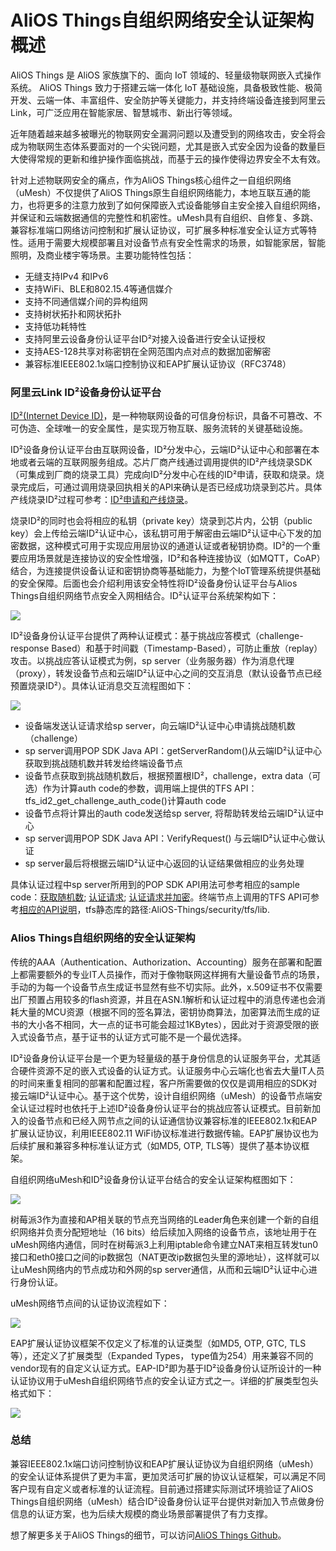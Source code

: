 # AliOS Things自组织网络安全认证架构概述

AliOS Things 是 AliOS 家族旗下的、面向 IoT 领域的、轻量级物联网嵌入式操作系统。 AliOS Things 致力于搭建云端一体化 IoT 基础设施，具备极致性能、极简开发、云端一体、丰富组件、安全防护等关键能力，并支持终端设备连接到阿里云Link，可广泛应用在智能家居、智慧城市、新出行等领域。

近年随着越来越多被曝光的物联网安全漏洞问题以及遭受到的网络攻击，安全将会成为物联网生态体系要面对的一个尖锐问题，尤其是嵌入式安全因为设备的数量巨大使得常规的更新和维护操作面临挑战，而基于云的操作使得边界安全不太有效。

针对上述物联网安全的痛点，作为AliOS Things核心组件之一自组织网络（uMesh）不仅提供了AliOS Things原生自组织网络能力，本地互联互通的能力，也将更多的注意力放到了如何保障嵌入式设备能够自主安全接入自组织网络，并保证和云端数据通信的完整性和机密性。uMesh具有自组织、自修复、多跳、兼容标准端口网络访问控制和扩展认证协议，可扩展多种标准安全认证方式等特性。适用于需要大规模部署且对设备节点有安全性需求的场景，如智能家居，智能照明，及商业楼宇等场景。主要功能特性包括：

- 无缝支持IPv4 和IPv6
- 支持WiFi、BLE和802.15.4等通信媒介
- 支持不同通信媒介间的异构组网
- 支持树状拓扑和网状拓扑
- 支持低功耗特性
- 支持阿里云设备身份认证平台ID²对接入设备进行安全认证授权
- 支持AES-128共享对称密钥在全网范围内点对点的数据加密解密
- 兼容标准IEEE802.1x端口控制协议和EAP扩展认证协议（RFC3748）

### 阿里云Link ID²设备身份认证平台

[ID²(Internet Device ID)](https://iot.aliyun.com/product/id2?spm=a2c2j.8959409.5007677.4)，是一种物联网设备的可信身份标识，具备不可篡改、不可伪造、全球唯一的安全属性，是实现万物互联、服务流转的关键基础设施。

ID²设备身份认证平台由互联网设备，ID²分发中心，云端ID²认证中心和部署在本地或者云端的互联网服务组成。芯片厂商产线通过调用提供的ID²产线烧录SDK（可集成到厂商的烧录工具）完成向ID²分发中心在线的ID²申请，获取和烧录。烧录完成后，可通过调用烧录回执相关的API来确认是否已经成功烧录到芯片。具体产线烧录ID²过程可参考：[ID²申请和产线烧录](https://iot.aliyun.com/docs/security/ID2_license_application.html)。

烧录ID²的同时也会将相应的私钥（private key）烧录到芯片内，公钥（public key）会上传给云端ID²认证中心，该私钥可用于解密由云端ID²认证中心下发的加密数据，这种模式可用于实现应用层协议的通道认证或者秘钥协商。ID²的一个重要应用场景就是连接协议的安全性增强，ID²和各种连接协议（如MQTT，CoAP）结合，为连接提供设备认证和密钥协商等基础能力，为整个IoT管理系统提供基础的安全保障。后面也会介绍利用该安全特性将ID²设备身份认证平台与Alios Things自组织网络节点安全入网相结合。ID²认证平台系统架构如下：

![](https://img.alicdn.com/tfs/TB1j.ukaeuSBuNjy1XcXXcYjFXa-1548-596.png)

ID²设备身份认证平台提供了两种认证模式：基于挑战应答模式（challenge-response Based）和基于时间戳（Timestamp-Based），可防止重放（replay）攻击。以挑战应答认证模式为例，sp server（业务服务器）作为消息代理（proxy），转发设备节点和云端ID²认证中心之间的交互消息（默认设备节点已经预置烧录ID²）。具体认证消息交互流程图如下：

![](https://img.alicdn.com/tfs/TB1lEukaeuSBuNjy1XcXXcYjFXa-1116-1398.png)

- 设备端发送认证请求给sp server，向云端ID²认证中心申请挑战随机数（challenge）
- sp server调用POP SDK Java API：getServerRandom()从云端ID²认证中心获取到挑战随机数并转发给终端设备节点
- 设备节点获取到挑战随机数后，根据预置根ID²，challenge，extra data（可选）作为计算auth code的参数，调用端上提供的TFS API：tfs_id2_get_challenge_auth_code()计算auth code
- 设备节点将计算出的auth code发送给sp server, 将帮助转发给云端ID²认证中心
- sp server调用POP SDK Java API：VerifyRequest() 与云端ID²认证中心做认证
- sp server最后将根据云端ID²认证中心返回的认证结果做相应的业务处理

具体认证过程中sp server所用到的POP SDK API用法可参考相应的sample code：[获取随机数](https://iot.aliyun.com/docs/security/Server_API_%20getServerRandom.html); [认证请求](https://iot.aliyun.com/docs/security/Server_API_%20verify.html); [认证请求并加密](https://iot.aliyun.com/docs/security/Server_API_%20verifyAndEncrypt.html)。终端节点上调用的TFS API可参考[相应的API说明](https://iot.aliyun.com/docs/security/Device_API.html#challenge)，tfs静态库的路径:AliOS-Things/security/tfs/lib.

### Alios Things自组织网络的安全认证架构

传统的AAA（Authentication、Authorization、Accounting）服务在部署和配置上都需要额外的专业IT人员操作，而对于像物联网这样拥有大量设备节点的场景，手动的为每一个设备节点生成证书显然有些不切实际。此外，x.509证书不仅需要出厂预置占用较多的flash资源，并且在ASN.1解析和认证过程中的消息传递也会消耗大量的MCU资源（根据不同的签名算法，密钥协商算法，加密算法而生成的证书的大小各不相同，大一点的证书可能会超过1KBytes），因此对于资源受限的嵌入式设备节点，基于证书的认证方式可能不是一个最优选择。

ID²设备身份认证平台是一个更为轻量级的基于身份信息的认证服务平台，尤其适合硬件资源不足的嵌入式设备的认证方式。认证服务中心云端化也省去大量IT人员的时间来重复相同的部署和配置过程，客户所需要做的仅仅是调用相应的SDK对接云端ID²认证中心。基于这个优势，设计自组织网络（uMesh）的设备节点端安全认证过程时也依托于上述ID²设备身份认证平台的挑战应答认证模式。目前新加入的设备节点和已经入网节点之间的认证通信协议兼容标准的IEEE802.1x和EAP扩展认证协议，利用IEEE802.11 WiFi协议标准进行数据传输。EAP扩展协议也为后续扩展和兼容多种标准认证方式（如MD5, OTP, TLS等）提供了基本协议框架。

自组织网络uMesh和ID²设备身份认证平台结合的安全认证架构框图如下：

![](https://img.alicdn.com/tfs/TB1qEukaeuSBuNjy1XcXXcYjFXa-1954-850.png)

树莓派3作为直接和AP相关联的节点充当网络的Leader角色来创建一个新的自组织网络并负责分配短地址（16 bits）给后续加入网络的设备节点，该地址用于在uMesh网络内通信，同时在树莓派3上利用iptable命令建立NAT来相互转发tun0接口和eth0接口之间的ip数据包（NAT更改ip数据包头里的源地址），这样就可以让uMesh网络内的节点成功和外网的sp server通信，从而和云端ID²认证中心进行身份认证。

uMesh网络节点间的认证协议流程如下：

![](https://img.alicdn.com/tfs/TB1i.ukaeuSBuNjy1XcXXcYjFXa-1196-860.png)

EAP扩展认证协议框架不仅定义了标准的认证类型（如MD5, OTP, GTC, TLS等），还定义了扩展类型（Expanded Types， type值为254）用来兼容不同的vendor现有的自定义认证方式。EAP-ID²即为基于ID²设备身份认证所设计的一种认证协议用于uMesh自组织网络节点的安全认证方式之一。详细的扩展类型包头格式如下：

![](https://img.alicdn.com/tfs/TB1XaL8antYBeNjy1XdXXXXyVXa-1114-330.png)



### 总结

兼容IEEE802.1x端口访问控制协议和EAP扩展认证协议为自组织网络（uMesh）的安全认证体系提供了更为丰富，更加灵活可扩展的协议认证框架，可以满足不同客户现有自定义或者标准的认证流程。目前通过搭建实际测试环境验证了AliOS Things自组织网络（uMesh）结合ID²设备身份认证平台提供对新加入节点做身份信息的认证方案，也为后续大规模的商业场景部署提供了有力支撑。

想了解更多关于AliOS Things的细节，可以访问[AliOS Things Github](https://github.com/alibaba/AliOS-Things)。

